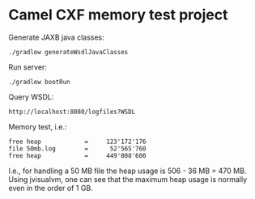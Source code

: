 # Camel CXF memory test project

Generate JAXB java classes:

    ./gradlew generateWsdlJavaClasses
    
Run server:

    ./gradlew bootRun   
  
Query WSDL:

    http://localhost:8080/logfiles?WSDL     
    
Memory test, i.e.:

    free heap            =     123'172'176
    file 50mb.log        =      52'565'760
    free heap            =     449'008'600

I.e., for handling a 50 MB file the heap usage is 506 - 36 MB = 470 MB. Using jvisualvm, one can see that the maximum heap usage is normally even in the order of 1 GB.